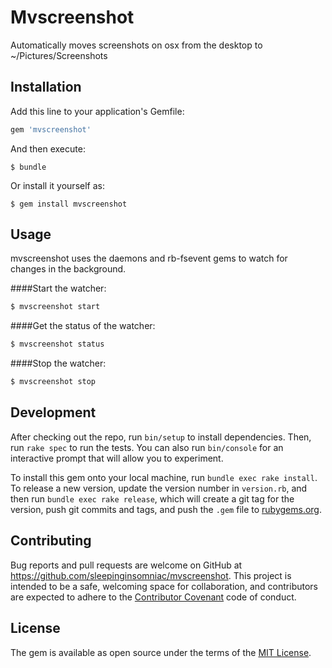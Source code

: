 # Mvscreenshot

Automatically moves screenshots on osx from the desktop to ~/Pictures/Screenshots

## Installation

Add this line to your application's Gemfile:

```ruby
gem 'mvscreenshot'
```

And then execute:

    $ bundle

Or install it yourself as:

    $ gem install mvscreenshot

## Usage

mvscreenshot uses the daemons and rb-fsevent gems to watch for changes in the background.

####Start the watcher:
```bash
$ mvscreenshot start
```

####Get the status of the watcher:
```bash
$ mvscreenshot status
```

####Stop the watcher:
```bash
$ mvscreenshot stop
```

## Development

After checking out the repo, run `bin/setup` to install dependencies. Then, run `rake spec` to run the tests. You can also run `bin/console` for an interactive prompt that will allow you to experiment.

To install this gem onto your local machine, run `bundle exec rake install`. To release a new version, update the version number in `version.rb`, and then run `bundle exec rake release`, which will create a git tag for the version, push git commits and tags, and push the `.gem` file to [rubygems.org](https://rubygems.org).

## Contributing

Bug reports and pull requests are welcome on GitHub at https://github.com/sleepinginsomniac/mvscreenshot. This project is intended to be a safe, welcoming space for collaboration, and contributors are expected to adhere to the [Contributor Covenant](http://contributor-covenant.org) code of conduct.

## License

The gem is available as open source under the terms of the [MIT License](http://opensource.org/licenses/MIT).

